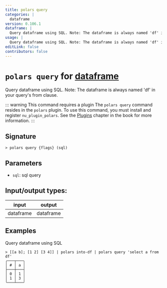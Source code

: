 ```yaml
---
title: polars query
categories: |
  dataframe
version: 0.106.1
dataframe: |
  Query dataframe using SQL. Note: The dataframe is always named 'df' in your query's from clause.
usage: |
  Query dataframe using SQL. Note: The dataframe is always named 'df' in your query's from clause.
editLink: false
contributors: false
---
```

<!-- This file is automatically generated. Please edit the command in https://github.com/nushell/nushell instead. -->

# `polars query` for [dataframe](/commands/categories/dataframe.md)

<div class='command-title'>Query dataframe using SQL. Note: The dataframe is always named &#x27;df&#x27; in your query&#x27;s from clause.</div>

::: warning This command requires a plugin
The `polars query` command resides in the `polars` plugin.
To use this command, you must install and register `nu_plugin_polars`.
See the [Plugins](/book/plugins.html) chapter in the book for more information.
:::


## Signature

```> polars query {flags} (sql)```

## Parameters

 -  `sql`: sql query


## Input/output types:

| input     | output    |
| --------- | --------- |
| dataframe | dataframe |
## Examples

Query dataframe using SQL
```nu
> [[a b]; [1 2] [3 4]] | polars into-df | polars query 'select a from df'
╭───┬───╮
│ # │ a │
├───┼───┤
│ 0 │ 1 │
│ 1 │ 3 │
╰───┴───╯

```
